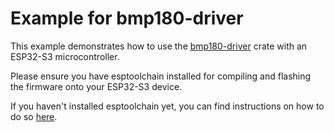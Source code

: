# Example for bmp180-driver

This example demonstrates how to use the [bmp180-driver](https://github.com/milewski/bmp180-driver) crate with an ESP32-S3 microcontroller.

Please ensure you have esptoolchain installed for compiling and flashing the firmware onto your ESP32-S3 device.

If you haven't installed esptoolchain yet, you can find instructions on how to do so [here](https://github.com/esp-rs/espup).